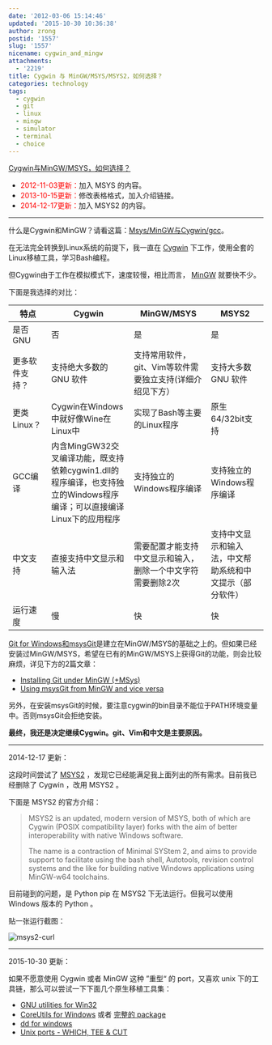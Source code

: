 ```yaml
---
date: '2012-03-06 15:14:46'
updated: '2015-10-30 10:36:38'
author: zrong
postid: '1557'
slug: '1557'
nicename: cygwin_and_mingw
attachments:
  - '2219'
title: Cygwin 与 MinGW/MSYS/MSYS2，如何选择？
categories: technology
tags:
  - cygwin
  - git
  - linux
  - mingw
  - simulator
  - terminal
  - choice
---
```


[Cygwin与MinGW/MSYS，如何选择？](https://blog.zengrong.net/post/1557.html)

- <span style="color:red;">2012-11-03更新：</span>加入 MSYS 的内容。
- <span style="color:red;">2013-10-15更新：</span>修改表格格式，加入介绍链接。
- <span style="color:red;">2014-12-17更新：</span>加入 MSYS2 的内容。

----

什么是Cygwin和MinGW？请看这篇：[Msys/MinGW与Cygwin/gcc][1]。

在无法完全转换到Linux系统的前提下，我一直在 [Cygwin][2] 下工作，使用全套的Linux移植工具，学习Bash编程。

但Cygwin由于工作在模拟模式下，速度较慢，相比而言， [MinGW][3] 就要快不少。

下面是我选择的对比：<!--more-->

|特点|Cygwin|MinGW/MSYS|MSYS2|
|----|----|----|----|
|是否GNU|否|是|是|
|更多软件支持？|支持绝大多数的 GNU 软件|支持常用软件，git、Vim等软件需要独立支持(详细介绍见下方）|支持大多数 GNU 软件|
|更类Linux？|Cygwin在Windows中就好像Wine在Linux中|实现了Bash等主要的Linux程序|原生64/32bit支持|
|GCC编译|内含MingGW32交叉编译功能，既支持依赖cygwin1.dll的程序编译，也支持独立的Windows程序编译；可以直接编译Linux下的应用程序|支持独立的Windows程序编译|支持独立的Windows程序编译|
|中文支持|直接支持中文显示和输入法|需要配置才能支持中文显示和输入，删除一个中文字符需要删除2次|支持中文显示和输入法，中文帮助系统和中文提示（部分软件）|
|运行速度|慢|快|快|

[Git for Windows和msysGit](http://msysgit.github.com/)是建立在MinGW/MSYS的基础之上的。但如果已经安装过MinGW/MSYS，希望在已有的MinGW/MSYS上获得Git的功能，则会比较麻烦，详见下方的2篇文章：

* [Installing Git under MinGW (+MSys)][4]
* [Using msysGit from MinGW and vice versa][5]

另外，在安装msysGit的时候，要注意cygwin的bin目录不能位于PATH环境变量中。否则msysGit会拒绝安装。

**最终，我还是决定继续Cygwin。git、Vim和中文是主要原因。**

----

2014-12-17 更新：

这段时间尝试了 [MSYS2][6] ，发现它已经能满足我上面列出的所有需求。目前我已经删除了 Cygwin ，改用 MSYS2 。

下面是 MSYS2 的官方介绍：

>MSYS2 is an updated, modern version of MSYS, both of which are Cygwin (POSIX compatibility layer) forks with the aim of better interoperability with native Windows software.
>
>The name is a contraction of Minimal SYStem 2, and aims to provide support to facilitate using the bash shell, Autotools, revision control systems and the like for building native Windows applications using MinGW-w64 toolchains.

目前碰到的问题，是 Python pip 在 MSYS2 下无法运行。但我可以使用 Windows 版本的 Python 。

贴一张运行截图：

![msys2-curl][51]

----

2015-10-30 更新：

如果不愿意使用 Cygwin 或者 MinGW 这种 ”重型“ 的 port，又喜欢 unix 下的工具链，那么可以尝试一下下面几个原生移植工具集：


- [GNU utilities for Win32][7]
- [CoreUtils for Windows][8] 或者 [完整的 package][9]
- [dd for windows][11]
- [Unix ports - WHICH, TEE & CUT][10]


[1]: https://blog.zengrong.net/post/1723.html
[2]: http://www.cygwin.com/
[3]: http://www.mingw.org/
[4]: http://stackoverflow.com/questions/5885393/using-msysgit-from-mingw-and-vice-versa
[5]: http://groups.google.com/group/msysgit/browse_thread/thread/dbe50a1755c6000d?tvc=2&pli=1
[6]: http://sourceforge.net/projects/msys2/
[7]: http://unxutils.sourceforge.net/
[8]: http://gnuwin32.sourceforge.net/packages/coreutils.htm
[9]: http://gnuwin32.sourceforge.net/
[10]: http://www.robvanderwoude.com/unixports.php
[11]: http://www.chrysocome.net/dd
[51]: /uploads/2014/12/msys2-curl.png
